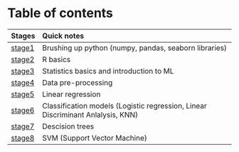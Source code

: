 
# Table of contents
| Stages | Quick notes |
|:-------|:------------|
| [stage1](stage1) | Brushing up python (numpy, pandas, seaborn libraries) |
| [stage2](stage2) | R basics |
| [stage3](stage3) | Statistics basics and introduction to ML |
| [stage4](stage4) | Data pre-processing |
| [stage5](stage5) | Linear regression |
| [stage6](stage6) | Classification models (Logistic regression, Linear Discriminant Anlalysis, KNN) |
| [stage7](stage7) | Descision trees |
| [stage8](stage8) | SVM (Support Vector Machine) |



<!-- # Resources:
1) Link for course resources : [link](https://starttechacademy.com/z-resources-machine-learning-deep-learning-in-python-r/)
2)  -->